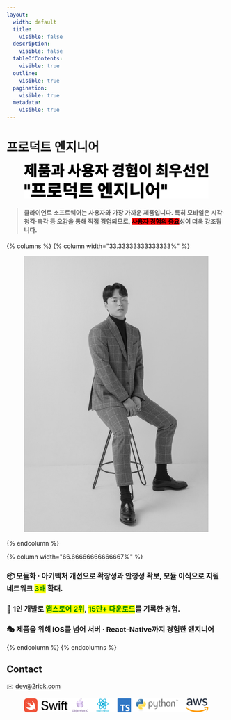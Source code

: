 ```yaml
---
layout:
  width: default
  title:
    visible: false
  description:
    visible: false
  tableOfContents:
    visible: true
  outline:
    visible: true
  pagination:
    visible: true
  metadata:
    visible: true
---
```


# 프로덕트 엔지니어

<figure><picture><source srcset=".gitbook/assets/title_dark.png" media="(prefers-color-scheme: dark)"><img src=".gitbook/assets/title_light.png" alt=""></picture><figcaption></figcaption></figure>



> #### 클라이언트 소프트웨어는 사용자와 가장 가까운 제품입니다. 특히 모바일은 시각·청각·촉각 등 오감을 통해 직접 경험되므로, <mark style="background-color:red;">사용자 경험의 중요</mark>성이 더욱 강조됩니다.



{% columns %}
{% column width="33.33333333333333%" %}
<div align="left" data-with-frame="true"><figure><img src=".gitbook/assets/D8B509D5-7EF0-4C30-990C-34C0DD8B7803_1_105_c.jpeg" alt=""><figcaption></figcaption></figure></div>
{% endcolumn %}

{% column width="66.66666666666667%" %}
### 📦 **모듈화 · 아키텍처 개선으로 확장성과 안정성 확보,** 모듈 이식으로 지원 네트워크 <mark style="color:green;">3배</mark> 확대.

### 🥇 1인 개발로 <mark style="color:green;">앱스토어 2위</mark>, <mark style="color:green;">15만+ 다운로드</mark>를 기록한 경험.

### 🎭 제품을 위해 iOS를 넘어 서버 · React-Native까지 경험한 엔지니어
{% endcolumn %}
{% endcolumns %}





## Contact

✉️ [dev@2rick.com](mailto://dev@2rick.com)

<figure><img src=".gitbook/assets/skills.png" alt=""><figcaption></figcaption></figure>



